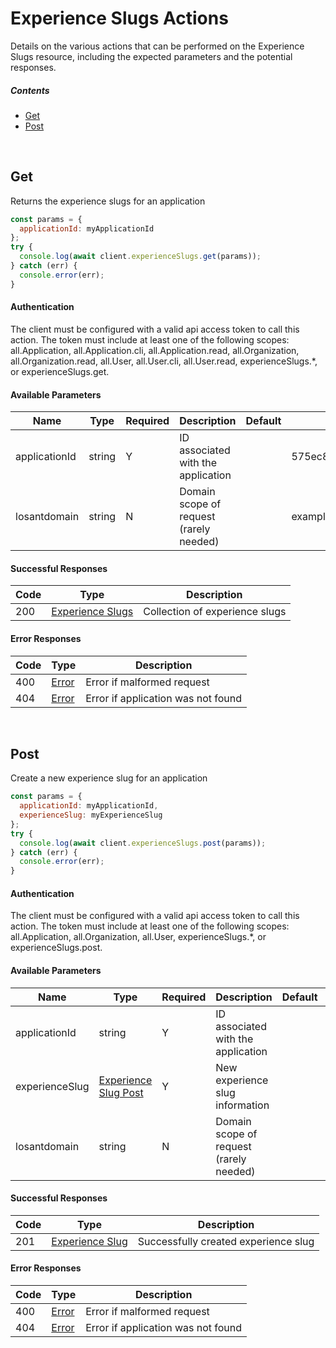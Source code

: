 # Experience Slugs Actions

Details on the various actions that can be performed on the
Experience Slugs resource, including the expected
parameters and the potential responses.

##### Contents

*   [Get](#get)
*   [Post](#post)

<br/>

## Get

Returns the experience slugs for an application

```javascript
const params = {
  applicationId: myApplicationId
};
try {
  console.log(await client.experienceSlugs.get(params));
} catch (err) {
  console.error(err);
}
```

#### Authentication
The client must be configured with a valid api access token to call this
action. The token must include at least one of the following scopes:
all.Application, all.Application.cli, all.Application.read, all.Organization, all.Organization.read, all.User, all.User.cli, all.User.read, experienceSlugs.*, or experienceSlugs.get.

#### Available Parameters

| Name | Type | Required | Description | Default | Example |
| ---- | ---- | -------- | ----------- | ------- | ------- |
| applicationId | string | Y | ID associated with the application |  | 575ec8687ae143cd83dc4a97 |
| losantdomain | string | N | Domain scope of request (rarely needed) |  | example.com |

#### Successful Responses

| Code | Type | Description |
| ---- | ---- | ----------- |
| 200 | [Experience Slugs](../lib/schemas/experienceSlugs.json) | Collection of experience slugs |

#### Error Responses

| Code | Type | Description |
| ---- | ---- | ----------- |
| 400 | [Error](../lib/schemas/error.json) | Error if malformed request |
| 404 | [Error](../lib/schemas/error.json) | Error if application was not found |

<br/>

## Post

Create a new experience slug for an application

```javascript
const params = {
  applicationId: myApplicationId,
  experienceSlug: myExperienceSlug
};
try {
  console.log(await client.experienceSlugs.post(params));
} catch (err) {
  console.error(err);
}
```

#### Authentication
The client must be configured with a valid api access token to call this
action. The token must include at least one of the following scopes:
all.Application, all.Organization, all.User, experienceSlugs.*, or experienceSlugs.post.

#### Available Parameters

| Name | Type | Required | Description | Default | Example |
| ---- | ---- | -------- | ----------- | ------- | ------- |
| applicationId | string | Y | ID associated with the application |  | 575ec8687ae143cd83dc4a97 |
| experienceSlug | [Experience Slug Post](../lib/schemas/experienceSlugPost.json) | Y | New experience slug information |  | [Experience Slug Post Example](_schemas.md#experience-slug-post-example) |
| losantdomain | string | N | Domain scope of request (rarely needed) |  | example.com |

#### Successful Responses

| Code | Type | Description |
| ---- | ---- | ----------- |
| 201 | [Experience Slug](../lib/schemas/experienceSlug.json) | Successfully created experience slug |

#### Error Responses

| Code | Type | Description |
| ---- | ---- | ----------- |
| 400 | [Error](../lib/schemas/error.json) | Error if malformed request |
| 404 | [Error](../lib/schemas/error.json) | Error if application was not found |
